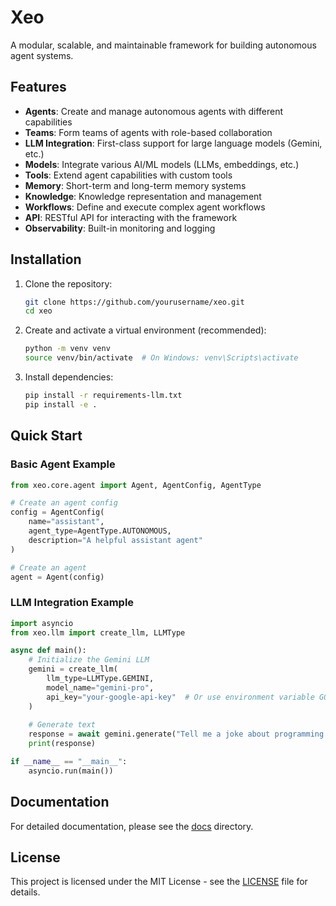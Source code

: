 # Xeo

A modular, scalable, and maintainable framework for building autonomous agent systems.

## Features

- **Agents**: Create and manage autonomous agents with different capabilities
- **Teams**: Form teams of agents with role-based collaboration
- **LLM Integration**: First-class support for large language models (Gemini, etc.)
- **Models**: Integrate various AI/ML models (LLMs, embeddings, etc.)
- **Tools**: Extend agent capabilities with custom tools
- **Memory**: Short-term and long-term memory systems
- **Knowledge**: Knowledge representation and management
- **Workflows**: Define and execute complex agent workflows
- **API**: RESTful API for interacting with the framework
- **Observability**: Built-in monitoring and logging

## Installation

1. Clone the repository:
   ```bash
   git clone https://github.com/yourusername/xeo.git
   cd xeo
   ```

2. Create and activate a virtual environment (recommended):
   ```bash
   python -m venv venv
   source venv/bin/activate  # On Windows: venv\Scripts\activate
   ```

3. Install dependencies:
   ```bash
   pip install -r requirements-llm.txt
   pip install -e .
   ```

## Quick Start

### Basic Agent Example

```python
from xeo.core.agent import Agent, AgentConfig, AgentType

# Create an agent config
config = AgentConfig(
    name="assistant",
    agent_type=AgentType.AUTONOMOUS,
    description="A helpful assistant agent"
)

# Create an agent
agent = Agent(config)
```

### LLM Integration Example

```python
import asyncio
from xeo.llm import create_llm, LLMType

async def main():
    # Initialize the Gemini LLM
    gemini = create_llm(
        llm_type=LLMType.GEMINI,
        model_name="gemini-pro",
        api_key="your-google-api-key"  # Or use environment variable GOOGLE_API_KEY
    )
    
    # Generate text
    response = await gemini.generate("Tell me a joke about programming.")
    print(response)

if __name__ == "__main__":
    asyncio.run(main())
```

## Documentation

For detailed documentation, please see the [docs](./docs) directory.

## License

This project is licensed under the MIT License - see the [LICENSE](LICENSE) file for details.
